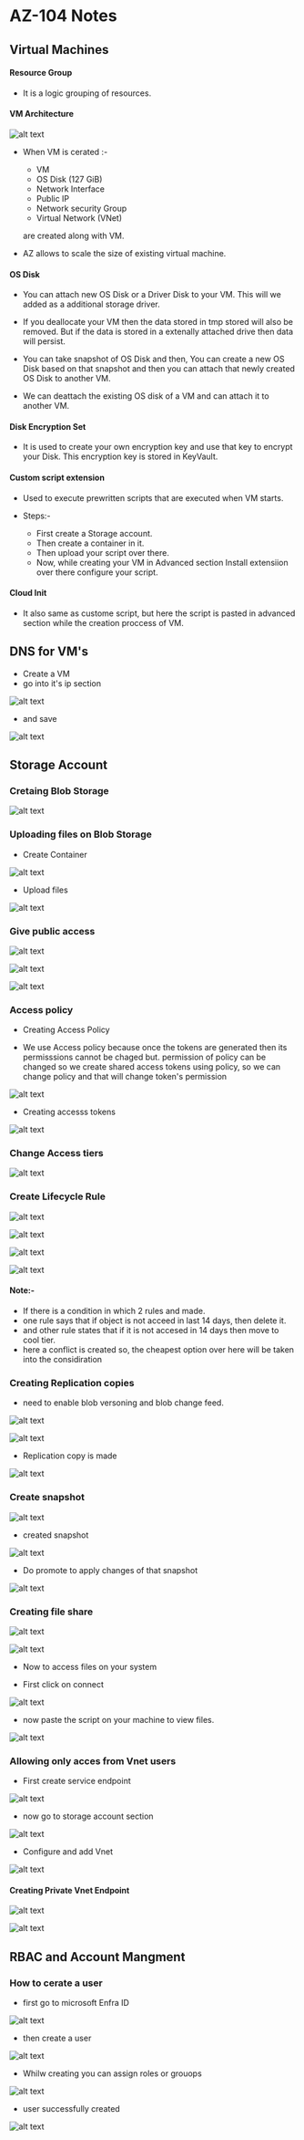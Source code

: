 # AZ-104 Notes

## Virtual Machines

#### Resource Group
-   It is a logic grouping of resources.

#### VM Architecture

![alt text](image-50.png)

-   When VM is cerated :-
    -   VM
    -   OS Disk (127 GiB)
    -   Network Interface
    -   Public IP
    -   Network security Group
    -   Virtual Network (VNet)

    are created along with VM.

-   AZ allows to scale the size of existing virtual machine.

#### OS Disk
-   You can attach new OS Disk or a Driver Disk to your VM. This will we added as a additional storage driver.

-   If you deallocate your VM then the data stored in tmp stored will also be removed. But if the data is stored in a extenally attached drive then data will persist.

-   You can take snapshot of OS Disk and then, You can create a new OS Disk based on that snapshot and then you can attach that newly created OS Disk to another VM.

-   We can deattach the existing OS disk of a VM and can attach it to another VM.

#### Disk Encryption Set
-   It is used to create your own encryption key and use that key to encrypt your Disk.
This encryption key is stored in KeyVault.

#### Custom script extension
-   Used to execute prewritten scripts that are executed when VM starts.

-   Steps:-
    -   First create a Storage account.
    -   Then create a container in it.
    -   Then upload your script over there.
    -   Now, while creating your VM in Advanced section Install extensiion over there configure your script.

#### Cloud Init
-   It also same as custome script, but here the script is pasted in advanced section while the creation proccess of VM.



## DNS for VM's

-   Create a VM
-   go into it's ip section

![alt text](image-16.png)

-   and save

![alt text](image-17.png)

## Storage Account

### Cretaing Blob Storage

![alt text](image-18.png)

### Uploading files on Blob Storage

-   Create Container

![alt text](image-19.png)

-   Upload files

![alt text](image-20.png)

### Give public access

![alt text](image-21.png)

![alt text](image-22.png)

![alt text](image-23.png)

### Access policy

-   Creating Access Policy

-   We use Access policy because once the tokens are generated then its permisssions cannot be chaged but. permission of policy can be changed so we create shared access tokens using policy, so we can change policy and that will change token's permission

![alt text](image-24.png)

-   Creating accesss tokens

![alt text](image-25.png)

### Change Access tiers

![alt text](image-26.png)

### Create Lifecycle Rule


![alt text](image-28.png)

![alt text](image-27.png)

![alt text](image-29.png)

![alt text](image-30.png)

#### Note:-

-   If there is a condition in which 2 rules and made. 
-   one rule says that if object is not acceed in last 14 days, then delete it.
-   and other rule states that if it is not accesed in 14 days then move to cool tier.
-   here a conflict is created so, the cheapest option over here will be taken into the considiration


### Creating Replication copies

-   need to enable blob versoning and blob change feed.

![alt text](image-31.png)

![alt text](image-32.png)

-   Replication copy is made

![alt text](image-33.png)


### Create snapshot

![alt text](image-34.png)

-   created snapshot

![alt text](image-35.png)

-   Do promote to apply changes of that snapshot

![alt text](image-36.png)

### Creating file share

![alt text](image-37.png)

![alt text](image-38.png)

-   Now to access files on your system

-   First click on connect 

![alt text](image-39.png)

-   now paste the script on your machine to view files.

![alt text](image-40.png)

### Allowing only acces from Vnet users

-   First create service endpoint

![alt text](image-41.png)

-   now go to storage account section

![alt text](image-42.png)

-   Configure and add Vnet

![alt text](image-43.png)

#### Creating Private Vnet Endpoint

![alt text](image-44.png)

![alt text](image-45.png)



## RBAC and Account Mangment

### How to cerate a user

-   first go to microsoft Enfra ID

![alt text](image-46.png)

-   then create a user

![alt text](image-47.png)

-   Whilw creating you can assign roles or grouops

![alt text](image-48.png)

-   user successfully created 

![alt text](image-49.png)

